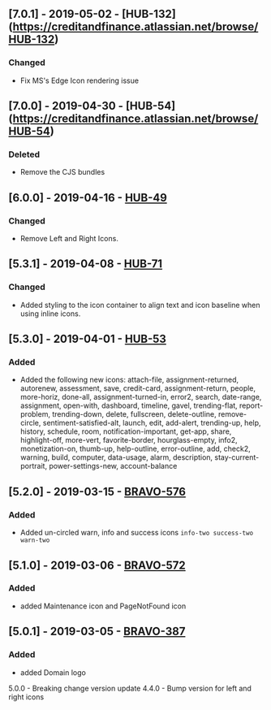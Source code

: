 ## [7.0.1] - 2019-05-02 - [HUB-132] (https://creditandfinance.atlassian.net/browse/HUB-132)
### Changed
- Fix MS's Edge Icon rendering issue

## [7.0.0] - 2019-04-30 - [HUB-54] (https://creditandfinance.atlassian.net/browse/HUB-54)
 
### Deleted
- Remove the CJS bundles

## [6.0.0] - 2019-04-16 - [HUB-49](https://creditandfinance.atlassian.net/browse/HUB-49)
### Changed
- Remove Left and Right Icons.

## [5.3.1] - 2019-04-08 - [HUB-71](https://creditandfinance.atlassian.net/browse/HUB-71)
### Changed
- Added styling to the icon container to align text and icon baseline when using inline icons.

## [5.3.0] - 2019-04-01 - [HUB-53](https://creditandfinance.atlassian.net/browse/HUB-53)
### Added
- Added the following new icons: attach-file, assignment-returned, autorenew, assessment, save, credit-card, assignment-return, people, more-horiz, done-all, assignment-turned-in, error2, search, date-range, assignment, open-with, dashboard, timeline, gavel, trending-flat, report-problem, trending-down, delete, fullscreen, delete-outline, remove-circle, sentiment-satisfied-alt, launch, edit, add-alert, trending-up, help, history, schedule, room, notification-important, get-app, share, highlight-off, more-vert, favorite-border, hourglass-empty, info2, monetization-on, thumb-up, help-outline, error-outline, add, check2, warning, build, computer, data-usage, alarm, description, stay-current-portrait, power-settings-new, account-balance

## [5.2.0] - 2019-03-15 - [BRAVO-576](https://creditandfinance.atlassian.net/browse/BRAVO-576)
### Added
- Added un-circled warn, info and success icons `info-two success-two warn-two`

## [5.1.0] - 2019-03-06 - [BRAVO-572](https://creditandfinance.atlassian.net/browse/BRAVO-572)
### Added
- added Maintenance icon and PageNotFound icon

## [5.0.1] - 2019-03-05 - [BRAVO-387](https://creditandfinance.atlassian.net/browse/BRAVO-387)
### Added
- added Domain logo

5.0.0 - Breaking change version update
4.4.0 - Bump version for left and right icons

